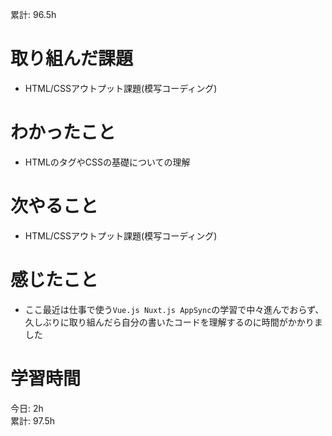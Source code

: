 累計: 96.5h 
# 取り組んだ課題 
- HTML/CSSアウトプット課題(模写コーディング)
# わかったこと   
- HTMLのタグやCSSの基礎についての理解
# 次やること
- HTML/CSSアウトプット課題(模写コーディング)
# 感じたこと
- ここ最近は仕事で使う`Vue.js Nuxt.js AppSync`の学習で中々進んでおらず、久しぶりに取り組んだら自分の書いたコードを理解するのに時間がかかりました
# 学習時間  
今日: 2h  
累計: 97.5h 

